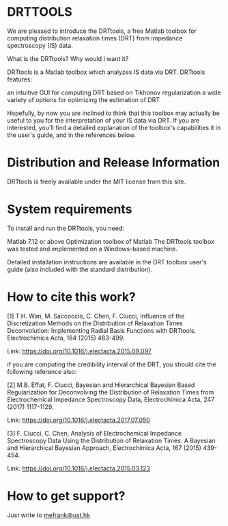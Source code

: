 # DRTTOOLS

We are pleased to introduce the DRTtools, a free Matlab toolbox for computing distribution relaxation times (DRT) from impedance spectroscopy (IS) data.

What is the DRTtools? Why would I want it?

DRTtools is a Matlab toolbox which analyzes IS data via DRT. DRTtools features:

an intuitive GUI for computing DRT based on Tikhonov regularization
a wide variety of options for optimizing the estimation of DRT

Hopefully, by now you are inclined to think that this toolbox may actually be useful to you for the interpretation of your IS data via DRT. If you are interested, you'll find a detailed explanation of the toolbox's capabilities it in the user's guide, and in the references below.

# **Distribution and Release Information**

DRTtools is freely available under the MIT license from this site.

# **System requirements**

To install and run the DRTtools, you need:

Matlab 7.12 or above
Optimization toolbox of Matlab
The DRTtools toolbox was tested and implemented on a Windows-based machine. 

Detailed installation instructions are available in the DRT toolbox user's guide (also included with the standard distribution).

# **How to cite this work?**

[1] T.H. Wan, M. Saccoccio, C. Chen, F. Ciucci, Influence of the Discretization Methods on the Distribution of Relaxation Times Deconvolution: Implementing Radial Basis Functions with DRTtools, Electrochimica Acta, 184 (2015) 483-499.

Link: https://doi.org/10.1016/j.electacta.2015.09.097

if you are computing the credibility interval of the DRT, you should cite the following reference also:

[2] M.B. Effat, F. Ciucci, Bayesian and Hierarchical Bayesian Based Regularization for Deconvolving the Distribution of Relaxation Times from Electrochemical Impedance Spectroscopy Data, Electrochimica Acta, 247 (2017) 1117-1129.

Link: https://doi.org/10.1016/j.electacta.2017.07.050

[3] F. Ciucci, C. Chen, Analysis of Electrochemical Impedance Spectroscopy Data Using the Distribution of Relaxation Times: A Bayesian and Hierarchical Bayesian Approach, Electrochimica Acta, 167 (2015) 439-454.

Link: https://doi.org/10.1016/j.electacta.2015.03.123


# **How to get support?**

Just write to mefrank@ust.hk
